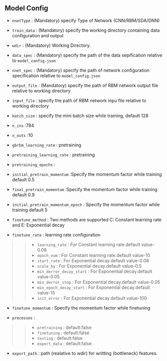 Model Config
------------
* `nnetType` : (Mandatory) specify Type of Network (CNN/RBM/SDA/DNN)
* `train_data` : (Mandatory) specify the working directory containing data configuration and output
* `wdir` : (Mandatory) Working Directory.
* `data_spec` : (Mandatory) specify the path of the data sepification relative to `model_config.json`
* `nnet_spec` : (Mandatory) specify the path of network configuration specification relative to `model_config.json`

* `output_file` : (Mandatory) specify the path of RBM network output file relative to working directory
* `input_file` : specify the path of RBM network inpu file relative to working directory

* `batch_size` : specify the mini batch size while training, default 128

* `n_ins` :784
* `n_outs` :10

* `gbrbm_learning_rate` : pretraining
* `pretraining_learning_rate` : pretraining
* `pretraining_epochs` :

* `initial_pretrain_momentum` :Specify the momentum factor while training default 0.5
* `final_pretrain_momentum` :Specify the momentum factor while training default 0.9
* `initial_pretrain_momentum_epoch` : Specify the momentum factor while training default 5

* `finetune_method` :  Two methods are supported  C: Constant learning rate and E:  Exponential decay
* `finetune_rate` : learning rate configuration

>> * `learning_rate` : For Constant learning rate.default value-0.08
>> * `epoch_num` : For Constant learning rate.default value-10
>> * `start_rate` : For Exponential decay.default value-0.08
>> * `scale_by` : For Exponential decay.default value-0.5
>> * `min_derror_decay_start` : For Exponential decay.default value-0.05
>> * `min_derror_stop` : For Exponential decay.default value-0.05
>> * `min_epoch_decay_start` : For Exponential decay.default value-15
>> * `init_error` : For Exponential decay.default value-100

* `finetune_momentum` :  Specify the momentum factor while finetuning

* `processes` :

>> * `pretraining` : default:false
>> * `finetuning` : default:false
>> * `testing` : default:false
>> * `export_data` : default:false

* `export_path` : path (realative to wdir) for writting (bottleneck) features.

